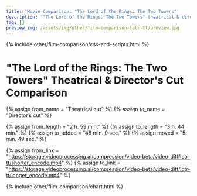 ```yaml
---
title: 'Movie Comparison: "The Lord of the Rings: The Two Towers"'
description: '"The Lord of the Rings: The Two Towers" theatrical & director''s cut comparison.'
tag: []
preview_img: /assets/img/other/film-comparison-lotr-tt/preview.jpg
---
```


{% include other/film-comparison/css-and-scripts.html %}

# "The Lord of the Rings: The Two Towers" Theatrical & Director's Cut Comparison

{% assign from_name = "Theatrical cut" %}
{% assign to_name = "Director’s cut" %}

{% assign from_length = "2 h. 59 min." %}
{% assign to_length = "3 h. 44 min." %}
{% assign to_added = "48 min. 0 sec." %}
{% assign moved = "5 min. 49 sec." %}

{% assign from_link = "https://storage.videoprocessing.ai/compression/video-beta/video-diff/lotr-tt/shorter_encode.mp4" %}
{% assign to_link = "https://storage.videoprocessing.ai/compression/video-beta/video-diff/lotr-tt/longer_encode.mp4" %}

{% include other/film-comparison/chart.html %}

<script>create_charts([20,2571,1,3346,3105,265,2583,501,7538,128,50,863,49,437,50,146,402,2421,114,89,1,49,48,41,5747,1129,115,429,24,40,24,1560,1575,141,1142,48,63,243,195,574,68,242,288,220,434,2,57,361,353,298,391,7,31,85,59,3826,820,136,60,13265,1841,1832,2825,2963,9722,480,2130,60,85,215,80,458,3,6,10,3,2140,8,184,2024,1680,3,217,601,1,240,5452,7553,4634,182,181,4,217,56,56,1565,171,182,100,7553,1597,86,86,5158,1,19,1,167,1,8484,183,974,1998,7299,4703,119,594,2063,119,190,177,66,8211,8,5185,1467,211,1023,16,54,227,65,3247,208,1960,1,213,1,2777,877,103,108,6,501,180,93,26,17,24,5008,7,6829,323,20740,506,76,231,832,60,137,6536,4384,3,30,430,145,15863,8,76,1536,198,128,1258,7,2387,1,74,1,1197,1215,13039,183,1,95,12,972,1378,1510,163,77,5120,7,5424,30,626,103,1728,55,55,5779,7,2434,524,205,18956,8,43,121,86,68,31,74,60,25,74,181,123,13,181,8,256,8,2155,1078,181,7534,15,5192,], [3,0,4,0,4,3,0,4,0,4,2,4,0,4,1,3,0,4,3,0,4,3,0,4,0,4,3,0,4,0,4,0,4,3,0,3,0,4,3,0,3,0,4,3,0,4,0,4,3,0,4,3,0,4,3,0,4,0,4,0,4,3,0,4,0,4,0,4,0,4,3,0,4,3,0,4,0,4,0,4,0,4,2,4,3,0,4,2,4,2,4,3,1,3,0,4,3,1,3,1,0,4,3,0,3,0,4,0,3,0,4,0,4,0,4,2,4,0,1,0,4,3,0,4,0,4,3,0,4,0,4,0,4,3,0,4,0,3,0,4,3,0,4,0,4,3,0,4,3,0,4,0,4,0,4,3,0,4,3,0,4,0,4,0,4,3,0,4,0,4,0,4,0,4,0,3,0,4,0,4,0,4,3,0,4,0,4,3,0,4,0,4,0,4,0,4,0,4,3,0,4,0,4,3,0,4,0,4,3,0,4,2,0,4,1,1,0,4,0,4,0,4,0,4,2,4,3,0,], [14,10,92,99,97,82,89,87,118,115,214,211,224,215,], 23.976, "Theatrical cut", "Director’s cut", "frame(-s)");</script>
